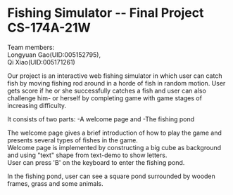 # Fishing Simulator -- Final Project CS-174A-21W

Team members:  
Longyuan Gao(UID:005152795),  
Qi Xiao(UID:005171261)

 Our project is an interactive web fishing simulator in which user can catch fish by moving fishing rod around in a horde of fish in random motion. User gets score if he or she successfully catches a fish and user can also challenge him- or herself by completing game with game stages of increasing difficulty.  
  
 It consists of two parts:
 -A welcome page and
 -The fishing pond

The welcome page gives a brief introduction of how to play the game and presents several types of fishes in the game.  
Welcome page is implemented by constructing a big cube as background and using "text" shape from text-demo to show letters.  
User can press 'B' on the keyboard to enter the fishing pond.  

In the fishing pond, user can see a square pond surrounded by wooden frames, grass and some animals. 
